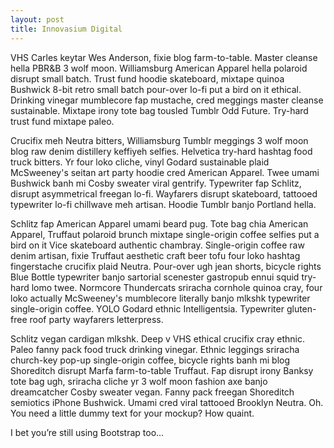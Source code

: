 ```yaml
---
layout: post
title: Innovasium Digital
---
```

VHS Carles keytar Wes Anderson, fixie blog farm-to-table. Master cleanse hella PBR&B 3 wolf moon. Williamsburg American Apparel hella polaroid disrupt small batch. Trust fund hoodie skateboard, mixtape quinoa Bushwick 8-bit retro small batch pour-over lo-fi put a bird on it ethical. Drinking vinegar mumblecore fap mustache, cred meggings master cleanse sustainable. Mixtape irony tote bag tousled Tumblr Odd Future. Try-hard trust fund mixtape paleo.

Crucifix meh Neutra bitters, Williamsburg Tumblr meggings 3 wolf moon blog raw denim distillery keffiyeh selfies. Helvetica try-hard hashtag food truck bitters. Yr four loko cliche, vinyl Godard sustainable plaid McSweeney's seitan art party hoodie cred American Apparel. Twee umami Bushwick banh mi Cosby sweater viral gentrify. Typewriter fap Schlitz, disrupt asymmetrical freegan lo-fi. Wayfarers disrupt skateboard, tattooed typewriter lo-fi chillwave meh artisan. Hoodie Tumblr banjo Portland hella.

Schlitz fap American Apparel umami beard pug. Tote bag chia American Apparel, Truffaut polaroid brunch mixtape single-origin coffee selfies put a bird on it Vice skateboard authentic chambray. Single-origin coffee raw denim artisan, fixie Truffaut aesthetic craft beer tofu four loko hashtag fingerstache crucifix plaid Neutra. Pour-over ugh jean shorts, bicycle rights Blue Bottle typewriter banjo sartorial scenester gastropub ennui squid try-hard lomo twee. Normcore Thundercats sriracha cornhole quinoa cray, four loko actually McSweeney's mumblecore literally banjo mlkshk typewriter single-origin coffee. YOLO Godard ethnic Intelligentsia. Typewriter gluten-free roof party wayfarers letterpress.

Schlitz vegan cardigan mlkshk. Deep v VHS ethical crucifix cray ethnic. Paleo fanny pack food truck drinking vinegar. Ethnic leggings sriracha church-key pop-up single-origin coffee, bicycle rights banh mi blog Shoreditch disrupt Marfa farm-to-table Truffaut. Fap disrupt irony Banksy tote bag ugh, sriracha cliche yr 3 wolf moon fashion axe banjo dreamcatcher Cosby sweater vegan. Fanny pack freegan Shoreditch semiotics iPhone Bushwick. Umami cred viral tattooed Brooklyn Neutra.
Oh. You need a little dummy text for your mockup? How quaint.

I bet you’re still using Bootstrap too…
